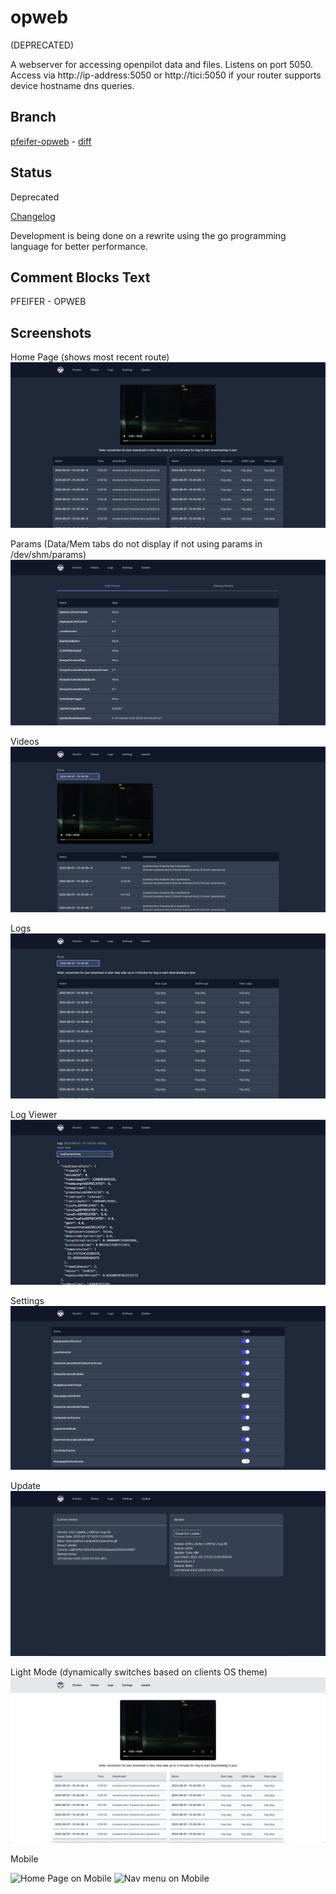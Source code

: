 # opweb
(DEPRECATED)

A webserver for accessing openpilot data and files. Listens on port 5050. Access
via http://ip-address:5050 or http://tici:5050 if your router supports device
hostname dns queries.

## Branch
[pfeifer-opweb](https://github.com/pfeiferj/openpilot/tree/pfeifer-opweb)
\-
[diff](https://github.com/commaai/openpilot/compare/master...pfeiferj:openpilot:pfeifer-opweb)


## Status
Deprecated

[Changelog](./CHANGELOG.md)

Development is being done on a rewrite using the go programming language for
better performance.

## Comment Blocks Text
PFEIFER - OPWEB

## Screenshots
Home Page (shows most recent route)
![Home Page](./screenshots/home.png?raw=true)


Params (Data/Mem tabs do not display if not using params in /dev/shm/params)
![Params Page](./screenshots/params.png?raw=true)


Videos
![Videos Page](./screenshots/videos.png?raw=true)


Logs
![Logs Page](./screenshots/logs.png?raw=true)


Log Viewer
![Log Viewer Page](./screenshots/log_viewer.png?raw=true)


Settings
![Settings Page](./screenshots/settings.png?raw=true)


Update
![Update Page](./screenshots/update.png?raw=true)


Light Mode (dynamically switches based on clients OS theme)
![Home Page With Light Theme](./screenshots/light_mode.png?raw=true)


Mobile

<img src="https://raw.githubusercontent.com/pfeiferj/openpilot/pfeifer-openpilot-patches/opweb/screenshots/mobile.png" alt="Home Page on Mobile" width="400" />

<img src="https://raw.githubusercontent.com/pfeiferj/openpilot/pfeifer-openpilot-patches/opweb/screenshots/mobile-menu.png" alt="Nav menu on Mobile" width="400" />

